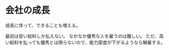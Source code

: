 # 会社の成長

成長に伴って、できることも増える。

最初は安い給料しか払えない。
なかなか優秀な人を雇うのは難しい。
ただ、高い給料を払っても優秀とは限らないので、能力密度が下がるようなら解雇する。

